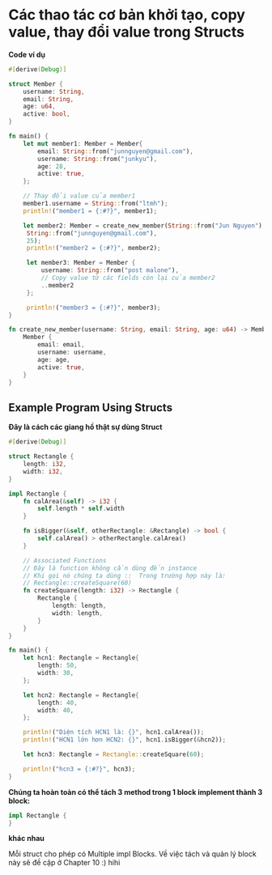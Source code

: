 # Các thao tác cơ bản khởi tạo, copy value, thay đổi value trong Structs

**Code ví dụ**

```rust
#[derive(Debug)]

struct Member {
    username: String,
    email: String,
    age: u64,
    active: bool,
}

fn main() {
    let mut member1: Member = Member{
        email: String::from("junnguyen@gmail.com"),
        username: String::from("junkyu"),
        age: 28,
        active: true,
    };

    // Thay đổi value của member1
    member1.username = String::from("ltmh");
    println!("member1 = {:#?}", member1);

    let member2: Member = create_new_member(String::from("Jun Nguyen"),
     String::from("junnguyen@gmail.com"),
     25);
     println!("member2 = {:#?}", member2);

     let member3: Member = Member {
         username: String::from("post malone"),
         // Copy value từ các fields còn lại của member2
         ..member2
     };

     println!("member3 = {:#?}", member3);
}

fn create_new_member(username: String, email: String, age: u64) -> Member {
    Member {
        email: email,
        username: username,
        age: age,
        active: true,
    }
}
```

## Example Program Using Structs

**Đây là cách các giang hồ thật sự dùng Struct**
```rust
#[derive(Debug)]

struct Rectangle {
    length: i32,
    width: i32,
}

impl Rectangle {
    fn calArea(&self) -> i32 {
        self.length * self.width
    }

    fn isBigger(&self, otherRectangle: &Rectangle) -> bool {
        self.calArea() > otherRectangle.calArea()
    }

    // Associated Functions
    // Đây là function không cần dùng đến instance
    // Khi gọi nó chúng ta dùng ::  Trong trường hợp này là:
    // Rectangle::createSquare(60)
    fn createSquare(length: i32) -> Rectangle {
        Rectangle {
            length: length,
            width: length,
        }
    } 
}

fn main() {
    let hcn1: Rectangle = Rectangle{
        length: 50,
        width: 30,
    };

    let hcn2: Rectangle = Rectangle{
        length: 40,
        width: 40,
    };

    println!("Diện tích HCN1 là: {}", hcn1.calArea());
    println!("HCN1 lớn hơn HCN2: {}", hcn1.isBigger(&hcn2));

    let hcn3: Rectangle = Rectangle::createSquare(60);

    println!("hcn3 = {:#?}", hcn3);
}
```

**Chúng ta hoàn toàn có thể tách 3 method trong 1 block implement thành 3 block:**
```rust
impl Rectangle {
}
```
**khác nhau**

Mỗi struct cho phép có Multiple impl Blocks.
Về việc tách và quản lý block này sẽ đề cập ở Chapter 10 :) hihi